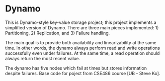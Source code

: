 # Dynamo

This is Dynamo-style key-value storage project; this project implements a simplified version of Dynamo. There are three main pieces  implemented: 1) Partitioning, 2) Replication, and 3) Failure handling.

The main goal is to provide both availability and linearizability at the same time. In other words, the dynamo always perform read and write operations successfully even under failures. At the same time, a read operation should always return the most recent value. 

The dynamo has five nodes which fail at times but stores information despite failures. Base code for poject from CSE486 course [UB - Steve Ko].
